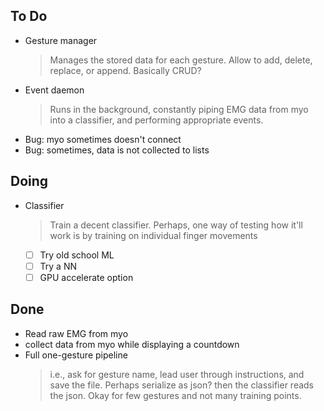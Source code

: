 ## To Do

- Gesture manager
    > Manages the stored data for each gesture. Allow to add, delete, replace, or append. Basically CRUD?
- Event daemon
    > Runs in the background, constantly piping EMG data from myo into a classifier, and performing appropriate events.
- Bug: myo sometimes doesn't connect
- Bug: sometimes, data is not collected to lists

## Doing

- Classifier
    > Train a decent classifier. Perhaps, one way of testing how it'll work is by training on individual finger movements
    * [ ] Try old school ML
    * [ ] Try a NN
    * [ ] GPU accelerate option

## Done

- Read raw EMG from myo
- collect data from myo while displaying a countdown
- Full one-gesture pipeline
    > i.e., ask for gesture name, lead user through instructions, and save the file. Perhaps serialize as json? then the classifier reads the json. Okay for few gestures and not many training points.
